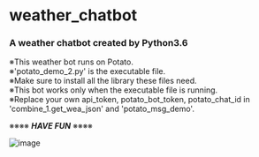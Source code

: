 # weather_chatbot
### A weather chatbot created by Python3.6

※This weather bot runs on Potato.  
※'potato_demo_2.py' is the executable file.  
※Make sure to install all the library these files need.  
※This bot works only when the executable file is running.  
※Replace your own api_token, potato_bot_token, potato_chat_id in 'combine_1.get_wea_json' and 'potato_msg_demo'.

※※※※  ___HAVE FUN___  ※※※※

![image](https://github.com/oasisrules/weather_chatbot/blob/master/my_weather_bot.gif)
